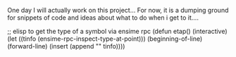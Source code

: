 One day I will actually work on this project...
For now, it is a dumping ground for snippets of code and ideas about what to 
do when i get to it....


;; elisp to get the type of a symbol via ensime rpc
 (defun etap()
   (interactive)
   (let ((tinfo (ensime-rpc-inspect-type-at-point)))
     (beginning-of-line)
     (forward-line)
     (insert (append "" tinfo))))

